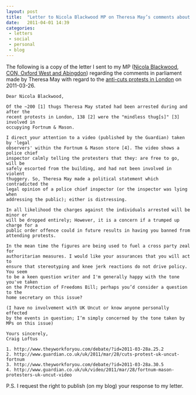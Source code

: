 ```yaml
---
layout: post
title:  "Letter to Nicola Blackwood MP on Theresa May’s comments about Anti-Cuts protestors"
date:   2011-04-01 14:39
categories:
 - letters
 - social
 - personal
 - blog
---
```


The following is a copy of the letter I sent to my MP ([Nicola Blackwood, CON,
Oxford West and
Abingdon](http://www.theyworkforyou.com/mp/nicola_blackwood/oxford_west_and_abingdon))
regarding the comments in parliament made by Theresa May with regard to the
[anti-cuts protests in
London](https://secure.wikimedia.org/wikipedia/en/wiki/2011_anti-cuts_protest_in_London)
on 2011-03-26.

	Dear Nicola Blackwood,

	Of the ~200 [1] thugs Theresa May stated had been arrested during and after the
	recent protests in London, 138 [2] were the "mindless thug[s]" [3] involved in
	occupying Fortnum & Mason.

	I direct your attention to a video (published by the Guardian) taken by 'legal
	observers' within the Fortnum & Mason store [4]. The video shows a police chief
	inspector calmly telling the protesters that they: are free to go, will be
	safely escorted from the building, and had not been involved in violent
	thuggery. So, Theresa May made a political statement which contradicted the
	legal opinion of a police chief inspector (or the inspector was lying when
	addressing the public); either is distressing.

	In all likelihood the charges against the individuals arrested will be minor or
	will be dropped entirely; However, it is a concern if a trumped up charge for a
	public order offence could in future results in having you banned from
	attending protests.

	In the mean time the figures are being used to fuel a cross party zeal for
	authoritarian measures. I would like your assurances that you will act to
	ensure that stereotyping and knee jerk reactions do not drive policy. You seem
	to be a keen question writer and I'm generally happy with the tone you've taken
	on the Protection of Freedoms Bill; perhaps you’d consider a question to the
	home secretary on this issue?

	(I have no involvement with UK Uncut or know anyone personally effected
	by the events in question; I’m simply concerned by the tone taken by
	MPs on this issue)

	Yours sincerely,
	Craig Loftus

	1. http://www.theyworkforyou.com/debate/?id=2011-03-28a.25.2
	2. http://www.guardian.co.uk/uk/2011/mar/28/cuts-protest-uk-uncut-fortnum
	3. http://www.theyworkforyou.com/debate/?id=2011-03-28a.30.5
	4. http://www.guardian.co.uk/uk/video/2011/mar/28/fortnum-mason-protesters-uk-uncut-video

P.S. I request the right to publish (on my blog) your response to my letter.
